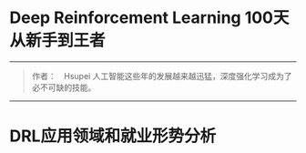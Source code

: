 # Deep Reinforcement Learning 100天从新手到王者
---
> 作者：　Hsupei
> 人工智能这些年的发展越来越迅猛，深度强化学习成为了必不可缺的技能。
---
# DRL应用领域和就业形势分析
